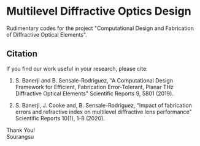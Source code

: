# Multilevel Diffractive Optics Design
Rudimentary codes for the project "Computational Design and Fabrication of Diffractive Optical Elements". 

## Citation
If you find our work useful in your research, please cite:

1. S. Banerji and B. Sensale-Rodriguez, “A Computational Design Framework for Efficient, Fabrication Error-Tolerant, Planar THz Diffractive Optical Elements" Scientific Reports 9, 5801 (2019).

2. S. Banerji, J. Cooke  and, B. Sensale-Rodriguez, “Impact of fabrication errors and refractive index on multilevel diffractive lens performance" Scientific Reports 10(1), 1-8 (2020).



Thank You!  
Sourangsu
